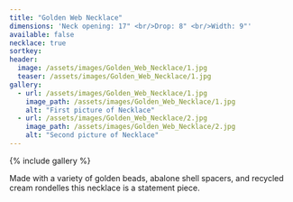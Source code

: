 ```yaml
---
title: "Golden Web Necklace"
dimensions: 'Neck opening: 17" <br/>Drop: 8" <br/>Width: 9"'
available: false
necklace: true
sortkey: 
header:
  image: /assets/images/Golden_Web_Necklace/1.jpg
  teaser: /assets/images/Golden_Web_Necklace/1.jpg
gallery:
  - url: /assets/images/Golden_Web_Necklace/1.jpg
    image_path: /assets/images/Golden_Web_Necklace/1.jpg
    alt: "First picture of Necklace"
  - url: /assets/images/Golden_Web_Necklace/2.jpg
    image_path: /assets/images/Golden_Web_Necklace/2.jpg
    alt: "Second picture of Necklace"
---
```



{% include gallery %}

Made with a variety of golden beads, abalone shell spacers, and recycled cream rondelles this necklace is a statement piece.  